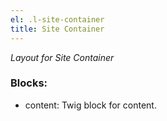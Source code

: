```yaml
---
el: .l-site-container
title: Site Container
---
```

_Layout for Site Container_

### Blocks:
* content: Twig block for content.
